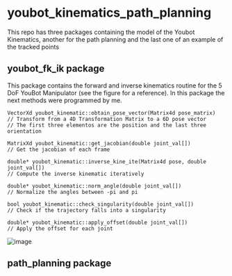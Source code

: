 # youbot_kinematics_path_planning
This repo has three packages containing the model of the Youbot Kinematics, another for the path planning and the last one of an example of the tracked points

## youbot_fk_ik package
This package contains the forward and inverse kinematics routine for the 5 DoF YouBot Manipulator (see the figure for a reference). 
In this package the next methods were programmed by me.

```
VectorXd youbot_kinematic::obtain_pose_vector(Matrix4d pose_matrix) 
// Transform from a 4D Transformation Matrix to a 6D pose vector
// The first three elementos are the position and the last three orientation

MatrixXd youbot_kinematic::get_jacobian(double joint_val[])
// Get the jacobian of each frame

double* youbot_kinematic::inverse_kine_ite(Matrix4d pose, double joint_val[])
// Compute the inverse kinematic iteratively

double* youbot_kinematic::norm_angle(double joint_val[])
// Normalize the angles between -pi and pi

bool youbot_kinematic::check_singularity(double joint_val[])
// Check if the trajectory falls into a singularity
     
double* youbot_kinematic::apply_offset(double joint_val[])
// Apply the offset for each joint

```

![image](https://user-images.githubusercontent.com/15234283/163908445-a49d417b-a4a5-49f1-851c-c66c59ed1edc.png)


## path_planning package

